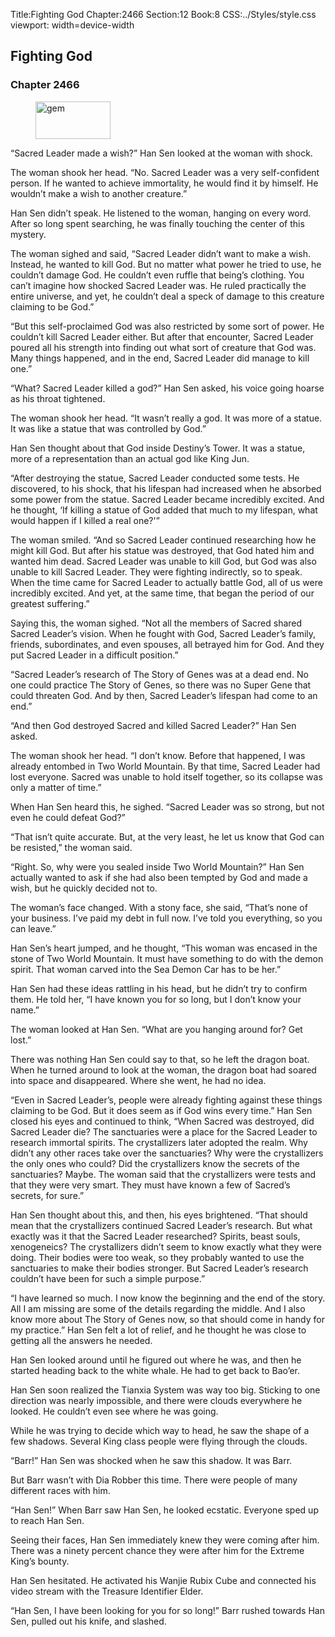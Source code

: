 Title:Fighting God 
Chapter:2466 
Section:12 
Book:8 
CSS:../Styles/style.css 
viewport: width=device-width
  
## Fighting God
### Chapter 2466
  
<figure>
	<img src="../Images/gem.gif" alt="gem" id="gem" width="120" height="60" />
</figure>
  

  
“Sacred Leader made a wish?” Han Sen looked at the woman with shock.

The woman shook her head. “No. Sacred Leader was a very self-confident person. If he wanted to achieve immortality, he would find it by himself. He wouldn’t make a wish to another creature.”

Han Sen didn’t speak. He listened to the woman, hanging on every word. After so long spent searching, he was finally touching the center of this mystery.

The woman sighed and said, “Sacred Leader didn’t want to make a wish. Instead, he wanted to kill God. But no matter what power he tried to use, he couldn’t damage God. He couldn’t even ruffle that being’s clothing. You can’t imagine how shocked Sacred Leader was. He ruled practically the entire universe, and yet, he couldn’t deal a speck of damage to this creature claiming to be God.”

“But this self-proclaimed God was also restricted by some sort of power. He couldn’t kill Sacred Leader either. But after that encounter, Sacred Leader poured all his strength into finding out what sort of creature that God was. Many things happened, and in the end, Sacred Leader did manage to kill one.”

“What? Sacred Leader killed a god?” Han Sen asked, his voice going hoarse as his throat tightened.

The woman shook her head. “It wasn’t really a god. It was more of a statue. It was like a statue that was controlled by God.”

Han Sen thought about that God inside Destiny’s Tower. It was a statue, more of a representation than an actual god like King Jun.

“After destroying the statue, Sacred Leader conducted some tests. He discovered, to his shock, that his lifespan had increased when he absorbed some power from the statue. Sacred Leader became incredibly excited. And he thought, ‘If killing a statue of God added that much to my lifespan, what would happen if I killed a real one?'”

The woman smiled. “And so Sacred Leader continued researching how he might kill God. But after his statue was destroyed, that God hated him and wanted him dead. Sacred Leader was unable to kill God, but God was also unable to kill Sacred Leader. They were fighting indirectly, so to speak. When the time came for Sacred Leader to actually battle God, all of us were incredibly excited. And yet, at the same time, that began the period of our greatest suffering.”

Saying this, the woman sighed. “Not all the members of Sacred shared Sacred Leader’s vision. When he fought with God, Sacred Leader’s family, friends, subordinates, and even spouses, all betrayed him for God. And they put Sacred Leader in a difficult position.”

“Sacred Leader’s research of The Story of Genes was at a dead end. No one could practice The Story of Genes, so there was no Super Gene that could threaten God. And by then, Sacred Leader’s lifespan had come to an end.”

“And then God destroyed Sacred and killed Sacred Leader?” Han Sen asked.

The woman shook her head. “I don’t know. Before that happened, I was already entombed in Two World Mountain. By that time, Sacred Leader had lost everyone. Sacred was unable to hold itself together, so its collapse was only a matter of time.”

When Han Sen heard this, he sighed. “Sacred Leader was so strong, but not even he could defeat God?”

“That isn’t quite accurate. But, at the very least, he let us know that God can be resisted,” the woman said.

“Right. So, why were you sealed inside Two World Mountain?” Han Sen actually wanted to ask if she had also been tempted by God and made a wish, but he quickly decided not to.

The woman’s face changed. With a stony face, she said, “That’s none of your business. I’ve paid my debt in full now. I’ve told you everything, so you can leave.”

Han Sen’s heart jumped, and he thought, “This woman was encased in the stone of Two World Mountain. It must have something to do with the demon spirit. That woman carved into the Sea Demon Car has to be her.”

Han Sen had these ideas rattling in his head, but he didn’t try to confirm them. He told her, “I have known you for so long, but I don’t know your name.”

The woman looked at Han Sen. “What are you hanging around for? Get lost.”

There was nothing Han Sen could say to that, so he left the dragon boat. When he turned around to look at the woman, the dragon boat had soared into space and disappeared. Where she went, he had no idea.

“Even in Sacred Leader’s, people were already fighting against these things claiming to be God. But it does seem as if God wins every time.” Han Sen closed his eyes and continued to think, “When Sacred was destroyed, did Sacred Leader die? The sanctuaries were a place for the Sacred Leader to research immortal spirits. The crystallizers later adopted the realm. Why didn’t any other races take over the sanctuaries? Why were the crystallizers the only ones who could? Did the crystallizers know the secrets of the sanctuaries? Maybe. The woman said that the crystallizers were tests and that they were very smart. They must have known a few of Sacred’s secrets, for sure.”

Han Sen thought about this, and then, his eyes brightened. “That should mean that the crystallizers continued Sacred Leader’s research. But what exactly was it that the Sacred Leader researched? Spirits, beast souls, xenogeneics? The crystallizers didn’t seem to know exactly what they were doing. Their bodies were too weak, so they probably wanted to use the sanctuaries to make their bodies stronger. But Sacred Leader’s research couldn’t have been for such a simple purpose.”

“I have learned so much. I now know the beginning and the end of the story. All I am missing are some of the details regarding the middle. And I also know more about The Story of Genes now, so that should come in handy for my practice.” Han Sen felt a lot of relief, and he thought he was close to getting all the answers he needed.

Han Sen looked around until he figured out where he was, and then he started heading back to the white whale. He had to get back to Bao’er.

Han Sen soon realized the Tianxia System was way too big. Sticking to one direction was nearly impossible, and there were clouds everywhere he looked. He couldn’t even see where he was going.

While he was trying to decide which way to head, he saw the shape of a few shadows. Several King class people were flying through the clouds.

“Barr!” Han Sen was shocked when he saw this shadow. It was Barr.

But Barr wasn’t with Dia Robber this time. There were people of many different races with him.

“Han Sen!” When Barr saw Han Sen, he looked ecstatic. Everyone sped up to reach Han Sen.

Seeing their faces, Han Sen immediately knew they were coming after him. There was a ninety percent chance they were after him for the Extreme King’s bounty.

Han Sen hesitated. He activated his Wanjie Rubix Cube and connected his video stream with the Treasure Identifier Elder.

“Han Sen, I have been looking for you for so long!” Barr rushed towards Han Sen, pulled out his knife, and slashed.